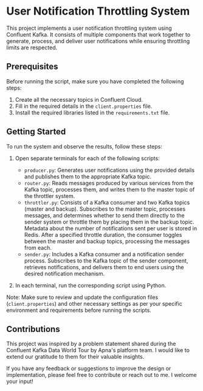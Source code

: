 # User Notification Throttling System

This project implements a user notification throttling system using Confluent Kafka. It consists of multiple components that work together to generate, process, and deliver user notifications while ensuring throttling limits are respected.

## Prerequisites

Before running the script, make sure you have completed the following steps:

1. Create all the necessary topics in Confluent Cloud.
2. Fill in the required details in the `client.properties` file.
3. Install the required libraries listed in the `requirements.txt` file.

## Getting Started

To run the system and observe the results, follow these steps:

1. Open separate terminals for each of the following scripts:
   - `producer.py`: Generates user notifications using the provided details and publishes them to the appropriate Kafka topic.
   - `router.py`: Reads messages produced by various services from the Kafka topic, processes them, and writes them to the master topic of the throttler system.
   - `throttler.py`: Consists of a Kafka consumer and two Kafka topics (master and backup). Subscribes to the master topic, processes messages, and determines whether to send them directly to the sender system or throttle them by placing them in the backup topic. Metadata about the number of notifications sent per user is stored in Redis. After a specified throttle duration, the consumer toggles between the master and backup topics, processing the messages from each.
   - `sender.py`: Includes a Kafka consumer and a notification sender process. Subscribes to the Kafka topic of the sender component, retrieves notifications, and delivers them to end users using the desired notification mechanism.

2. In each terminal, run the corresponding script using Python.

Note: Make sure to review and update the configuration files (`client.properties`) and other necessary settings as per your specific environment and requirements before running the scripts.

## Contributions

This project was inspired by a problem statement shared during the Confluent Kafka Data World Tour by Apna's platform team. I would like to extend our gratitude to them for their valuable insights.

If you have any feedback or suggestions to improve the design or implementation, please feel free to contribute or reach out to me. I welcome your input!

